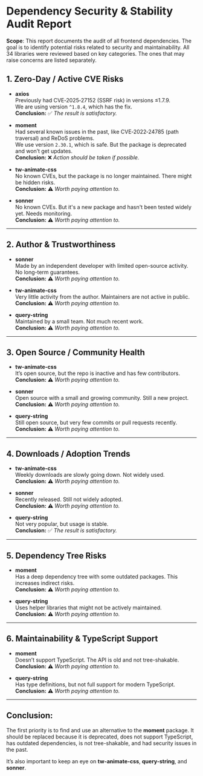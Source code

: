 # Dependency Security & Stability Audit Report

**Scope**: This report documents the audit of all frontend dependencies. The goal is to identify potential risks related to security and maintainability.
All 34 libraries were reviewed based on key categories. The ones that may raise concerns are listed separately.

## 1. Zero-Day / Active CVE Risks

- **axios**  
  Previously had CVE‑2025‑27152 (SSRF risk) in versions ≤1.7.9.  
  We are using version `^1.8.4`, which has the fix.  
  **Conclusion:** ✅ *The result is satisfactory.*

- **moment**  
  Had several known issues in the past, like CVE‑2022‑24785 (path traversal) and ReDoS problems.  
  We use version `2.30.1`, which is safe. But the package is deprecated and won’t get updates.  
  **Conclusion:** ❌ *Action should be taken if possible.*

- **tw-animate-css**  
  No known CVEs, but the package is no longer maintained. There might be hidden risks.  
  **Conclusion:** ⚠️ *Worth paying attention to.*

- **sonner**  
  No known CVEs. But it's a new package and hasn't been tested widely yet. Needs monitoring.  
  **Conclusion:** ⚠️ *Worth paying attention to.*

---

## 2. Author & Trustworthiness

- **sonner**  
  Made by an independent developer with limited open-source activity. No long-term guarantees.  
  **Conclusion:** ⚠️ *Worth paying attention to.*

- **tw-animate-css**  
  Very little activity from the author. Maintainers are not active in public.  
  **Conclusion:** ⚠️ *Worth paying attention to.*

- **query-string**  
  Maintained by a small team. Not much recent work.  
  **Conclusion:** ⚠️ *Worth paying attention to.*

---

## 3. Open Source / Community Health

- **tw-animate-css**  
  It’s open source, but the repo is inactive and has few contributors.  
  **Conclusion:** ⚠️ *Worth paying attention to.*

- **sonner**  
  Open source with a small and growing community. Still a new project.  
  **Conclusion:** ⚠️ *Worth paying attention to.*

- **query-string**  
  Still open source, but very few commits or pull requests recently.  
  **Conclusion:** ⚠️ *Worth paying attention to.*

---

## 4. Downloads / Adoption Trends

- **tw-animate-css**  
  Weekly downloads are slowly going down. Not widely used.  
  **Conclusion:** ⚠️ *Worth paying attention to.*

- **sonner**  
  Recently released. Still not widely adopted.  
  **Conclusion:** ⚠️ *Worth paying attention to.*

- **query-string**  
  Not very popular, but usage is stable.  
  **Conclusion:** ✅ *The result is satisfactory.*

---

## 5. Dependency Tree Risks

- **moment**  
  Has a deep dependency tree with some outdated packages. This increases indirect risks.  
  **Conclusion:** ⚠️ *Worth paying attention to.*

- **query-string**  
  Uses helper libraries that might not be actively maintained.  
  **Conclusion:** ⚠️ *Worth paying attention to.*

---

## 6. Maintainability & TypeScript Support

- **moment**  
  Doesn’t support TypeScript. The API is old and not tree-shakable.  
  **Conclusion:** ⚠️ *Worth paying attention to.*

- **query-string**  
  Has type definitions, but not full support for modern TypeScript.  
  **Conclusion:** ⚠️ *Worth paying attention to.*

---

## Conclusion:
The first priority is to find and use an alternative to the **moment** package.
It should be replaced because it is deprecated, does not support TypeScript, has outdated dependencies, is not tree-shakable, and had security issues in the past.

It’s also important to keep an eye on **tw-animate-css**, **query-string**, and **sonner**.